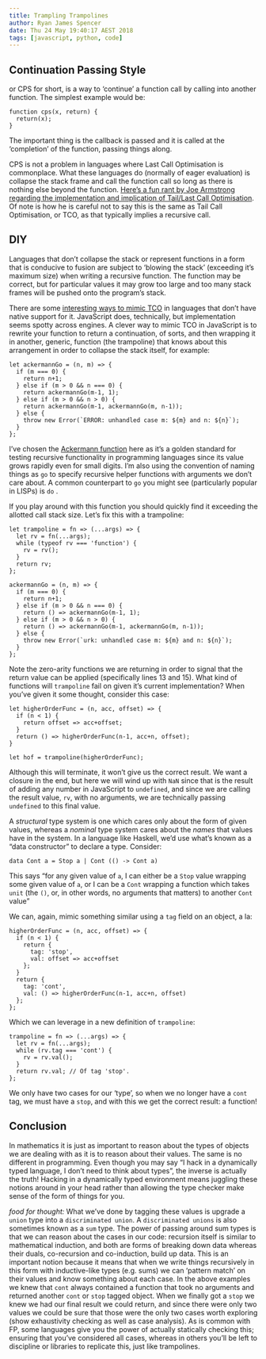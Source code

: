 ```yaml
---
title: Trampling Trampolines
author: Ryan James Spencer
date: Thu 24 May 19:40:17 AEST 2018
tags: [javascript, python, code]
---
```


## Continuation Passing Style

or CPS for short, is a way to ‘continue’ a function call by calling into another function. The simplest example would be:


    function cps(x, return) {
      return(x);
    }

The important thing is the callback is passed and it is called at the ‘completion’ of the function, passing things along.

CPS is not a problem in languages where Last Call Optimisation is commonplace. What these languages do (normally of eager evaluation) is collapse the stack frame and call the function call so long as there is nothing else beyond the function. [Here’s a fun rant by Joe Armstrong regarding the implementation and implication of Tail/Last Call Optimisation](http://erlang.org/pipermail/erlang-questions/2016-October/090663.html). Of note is how he is careful not to say this is the same as Tail Call Optimisation, or TCO, as that typically implies a recursive call.

## DIY

Languages that don’t collapse the stack or represent functions in a form that is conducive to fusion are subject to ‘blowing the stack’ (exceeding it’s maximum size) when writing a recursive function. The function may be correct, but for particular values it may grow too large and too many stack frames will be pushed onto the program’s stack.

There are some [interesting ways to mimic TCO](http://chrispenner.ca/posts/python-tail-recursion) in languages that don’t have native support for it. JavaScript does, technically, but implementation seems spotty across engines.  A clever way to mimic TCO in JavaScript is to rewrite your function to return a continuation, of sorts, and then wrapping it in another, generic, function (the trampoline) that knows about this arrangement in order to collapse the stack itself, for example:


    let ackermannGo = (n, m) => {
      if (m === 0) {
        return n+1;
      } else if (m > 0 && n === 0) {
        return ackermannGo(m-1, 1);
      } else if (m > 0 && n > 0) {
        return ackermannGo(m-1, ackermannGo(m, n-1));
      } else {
        throw new Error(`ERROR: unhandled case m: ${m} and n: ${n}`);
      }
    };

I’ve chosen the [Ackermann function](https://en.wikipedia.org/wiki/Ackermann_function) here as it’s a golden standard for testing recursive functionality in programming languages since its value grows rapidly even for small digits. I’m also using the convention of naming things as `go` to specify recursive helper functions with arguments we don’t care about. A common counterpart to `go` you might see (particularly popular in LISPs) is `do` .

If you play around with this function you should quickly find it exceeding the allotted call stack size. Let’s fix this with a trampoline:


    let trampoline = fn => (...args) => {
      let rv = fn(...args);
      while (typeof rv === 'function') {
        rv = rv();
      }
      return rv;
    };

    ackermannGo = (n, m) => {
      if (m === 0) {
        return n+1;
      } else if (m > 0 && n === 0) {
        return () => ackermannGo(m-1, 1);
      } else if (m > 0 && n > 0) {
        return () => ackermannGo(m-1, ackermannGo(m, n-1));
      } else {
        throw new Error(`urk: unhandled case m: ${m} and n: ${n}`);
      }
    };

Note the zero-arity functions we are returning in order to signal that the return value can be applied (specifically lines 13 and 15). What kind of functions will `trampoline` fail on given it’s current implementation? When you’ve given it some thought, consider this case:


    let higherOrderFunc = (n, acc, offset) => {
      if (n < 1) {
        return offset => acc+offset;
      }
      return () => higherOrderFunc(n-1, acc+n, offset);
    }

    let hof = trampoline(higherOrderFunc);

Although this will terminate, it won’t give us the correct result. We want a closure in the end, but here we will wind up with `NaN` since that is the result of adding any number in JavaScript to `undefined`, and since we are calling the result value, `rv`, with no arguments, we are technically passing `undefined` to this final value.

A *structural* type system is one which cares only about the form of given values, whereas a *nominal* type system cares about the *names* that values have in the system. In a language like Haskell, we’d use what’s known as a “data constructor” to declare a type. Consider:


    data Cont a = Stop a | Cont (() -> Cont a)

This says “for any given value of `a`, I can either be a `Stop` value wrapping some given value of `a`, or I can be a `Cont` wrapping a function which takes `unit` (the `()`, or, in other words, no arguments that matters) to another `Cont` value”

We can, again, mimic something similar using a `tag` field on an object, a la:


    higherOrderFunc = (n, acc, offset) => {
      if (n < 1) {
        return {
          tag: 'stop',
          val: offset => acc+offset
        };
      }
      return {
        tag: 'cont',
        val: () => higherOrderFunc(n-1, acc+n, offset)
      };
    };

Which we can leverage in a new definition of `trampoline`:


    trampoline = fn => (...args) => {
      let rv = fn(...args);
      while (rv.tag === 'cont') {
        rv = rv.val();
      }
      return rv.val; // Of tag 'stop'.
    };

We only have two cases for our ‘type’, so when we no longer have a `cont` tag, we must have a `stop`, and with this we get the correct result: a function!


## Conclusion

In mathematics it is just as important to reason about the types of objects we are dealing with as it is to reason about their values. The same is no different in programming. Even though you may say “I hack in a dynamically typed language, I don’t need to think about types”, the inverse is actually the truth! Hacking in a dynamically typed environment means juggling these notions around in your head rather than allowing the type checker make sense of the form of things for you.

*food for thought:* What we’ve done by tagging these values is upgrade a `union` type into a `discriminated union`. A `discriminated unions` is also sometimes known as a `sum` type. The power of passing around sum types is that we can reason about the cases in our code: recursion itself is similar to mathematical induction, and both are forms of breaking down data whereas their duals, co-recursion and co-induction, build up data. This is an important notion because it means that when we write things recursively in this form with inductive-like types (e.g. sums) we can ‘pattern match’ on their values and know something about each case. In the above examples we knew that `cont` always contained a function that took no arguments and returned another `cont` or `stop` tagged object. When we finally got a `stop` we knew we had our final result we could return, and since there were only two values we could be sure that those were the only two cases worth exploring (show exhaustivity checking as well as case analysis). As is common with FP, some languages give you the power of actually statically checking this; ensuring that you’ve considered all cases, whereas in others you’ll be left to discipline or libraries to replicate this, just like trampolines.

